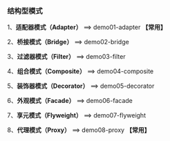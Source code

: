 ### 结构型模式

1、**适配器模式（Adapter）** ==> demo01-adapter **【常用】**

2、**桥接模式（Bridge）** ==> demo02-bridge

3、**过滤器模式（Filter）** ==> demo03-filter

4、**组合模式（Composite）** ==> demo04-composite

5、**装饰器模式（Decorator）** ==> demo05-decorator

6、**外观模式（Facade）** ==> demo06-facade

7、**享元模式（Flyweight）** ==> demo07-flyweight

8、**代理模式（Proxy）** ==> demo08-proxy **【常用】**